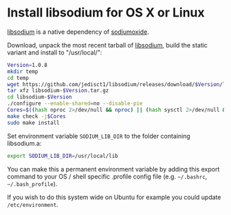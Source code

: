 # Install libsodium for OS X or Linux

[libsodium](https://github.com/jedisct1/libsodium) is a native dependency of [sodiumoxide](https://github.com/dnaq/sodiumoxide).

Download, unpack the most recent tarball of [libsodium](https://download.libsodium.org/libsodium/releases/), build the static variant and install to "/usr/local/":

```bash
Version=1.0.8
mkdir temp
cd temp
wget https://github.com/jedisct1/libsodium/releases/download/$Version/libsodium-$Version.tar.gz
tar xfz libsodium-$Version.tar.gz
cd libsodium-$Version
./configure --enable-shared=no --disable-pie
Cores=$((hash nproc 2>/dev/null && nproc) || (hash sysctl 2>/dev/null && sysctl -n hw.ncpu) || echo 1)
make check -j$Cores
sudo make install
```

Set environment variable `SODIUM_LIB_DIR` to the folder containing libsodium.a:

```bash
export SODIUM_LIB_DIR=/usr/local/lib
```

You can make this a permanent environment variable by adding this export command to your OS / shell specific .profile config file (e.g. `~/.bashrc`, `~/.bash_profile`).

If you wish to do this system wide on Ubuntu for example you could update `/etc/environment`.
